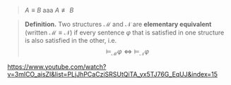 > $A\equiv B$ aaa $A \not\equiv B$

> **Definition.** Two structures $\mathcal M$ and $\mathcal N$ are **elementary equivalent** (written $\mathcal M \equiv \mathcal N$) if every sentence $\varphi$ that is satisfied in one structure is also satisfied in the other, i.e.
> $$\models_\mathcal M \varphi \iff \models_\mathcal N \varphi$$


https://www.youtube.com/watch?v=3mlCO_aisZI&list=PLjJhPCaCziSRSUtQiTA_yx5TJ76G_EqUJ&index=15